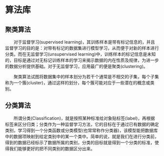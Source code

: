 <h1>算法库</h1>

<h2>聚类算法</h2>

　　对于监督学习(supervised learning)，其训练样本是带有标记信息的，并且监督学习的目的是：对带有标记的数据集进行模型学习，从而便于对新的样本进行分类。而在无监督学习(unsupervised learning)中，训练样本的标记信息是未知的，目标是通过对无标记训练样本的学习来揭示数据的内在性质及规律，为进一步的数据分析提供基础。对于无监督学习，应用最广的便是聚类(clustering)。

　　聚类算法试图将数据集中的样本划分为若干个通常是不相交的子集，每个子集称为一个簇(cluster)，通过这样的划分，每个簇可能对应于一些潜在的概念或类别。


<h2>分类算法</h2>

　　所谓分类(Classification)，就是按照某种标准给对象贴标签(label)，再根据标签来区分归类；分类作为一种监督学习方法，它的目标在于通过已有数据的确定类别，学习得到一个分类函数或分类模型(也常常称作分类器)，该模型能把数据库中的数据项映射到给定类别中的某一个类中。简单的说，就是我们在进行分类前，得到的数据已经标示了数据所属的类别，分类的目标就是得到一个分类的标准，使得我们能够更好的把不同类别的数据区分出来。